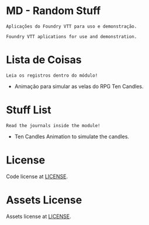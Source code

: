 # MD - Random Stuff

```
Aplicações do Foundry VTT para uso e demonstração.
```

```
Foundry VTT aplications for use and demonstration.
```

# Lista de Coisas
`Leia os registros dentro do módulo!`

- Animação para simular as velas do RPG Ten Candles.

# Stuff List
`Read the journals inside the module!`

- Ten Candles Animation to simulate the candles.

# License
Code license at [LICENSE](LICENSE).

# Assets License
Assets license at [LICENSE](LICENSE_ASSETS.md). 
